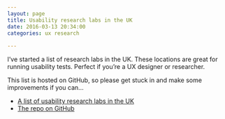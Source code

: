 ```yaml
---
layout: page   
title: Usability research labs in the UK  
date: 2016-03-13 20:34:00  
categories: ux research
  
---
```


I’ve started a list of research labs in the UK. These locations are great for running usability tests. Perfect if you’re a UX designer or researcher.

<!--more-->

This list is hosted on GitHub, so please get stuck in and make some improvements if you can…

- [A list of usability research labs in the UK](http://benjystanton.github.io/usability-labs/)
- [The repo on GitHub](https://github.com/benjystanton/usability-labs)

